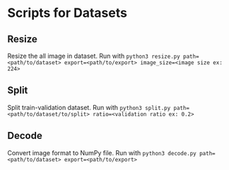 # Scripts for Datasets
## Resize
Resize the all image in dataset.
Run with `python3 resize.py path=<path/to/dataset> export=<path/to/export> image_size=<image size ex: 224>`

## Split
Split train-validation dataset.
Run with `python3 split.py path=<path/to/dataset/to/split> ratio=<validation ratio ex: 0.2>`

## Decode
Convert image format to NumPy file.
Run with `python3 decode.py path=<path/to/dataset> export=<path/to/export>`